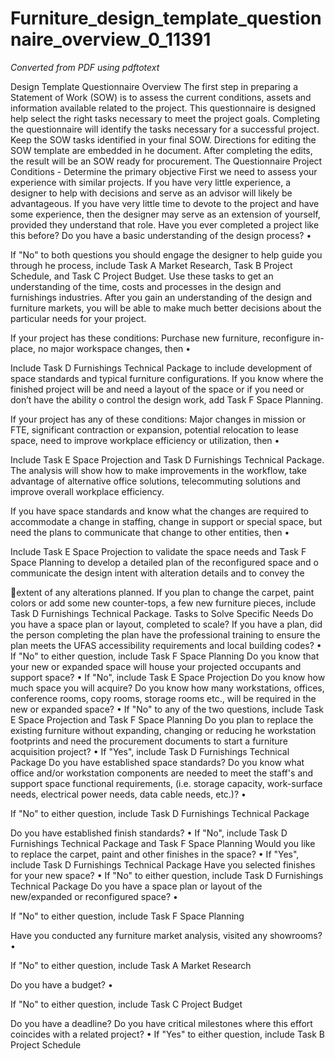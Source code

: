 # Furniture_design_template_questionnaire_overview_0_11391

_Converted from PDF using pdftotext_

Design Template Questionnaire
Overview
The first step in preparing a Statement of Work (SOW) is to assess the current conditions, assets and
information available related to the project. This questionnaire is designed help select the right tasks
necessary to meet the project goals.
Completing the questionnaire will identify the tasks necessary for a successful project. Keep the
SOW tasks identified in your final SOW. Directions for editing the SOW template are embedded in
he document. After completing the edits, the result will be an SOW ready for procurement.
The Questionnaire
Project Conditions - Determine the primary objective
First we need to assess your experience with similar projects. If you have very little experience, a
designer to help with decisions and serve as an advisor will likely be advantageous. If you have very
little time to devote to the project and have some experience, then the designer may serve as an
extension of yourself, provided they understand that role.
Have you ever completed a project like this before? Do you have a basic understanding of the
design process?
•

If "No" to both questions you should engage the designer to help guide you through
he process, include Task A Market Research, Task B Project Schedule, and Task C
Project Budget. Use these tasks to get an understanding of the time, costs and
processes in the design and furnishings industries. After you gain an understanding
of the design and furniture markets, you will be able to make much better decisions
about the particular needs for your project.

If your project has these conditions: Purchase new furniture, reconfigure in-place, no major
workspace changes, then
•

Include Task D Furnishings Technical Package to include development of space
standards and typical furniture configurations. If you know where the finished
project will be and need a layout of the space or if you need or don’t have the ability
o control the design work, add Task F Space Planning.

If your project has any of these conditions: Major changes in mission or FTE, significant
contraction or expansion, potential relocation to lease space, need to improve workplace
efficiency or utilization, then
•

Include Task E Space Projection and Task D Furnishings Technical Package. The
analysis will show how to make improvements in the workflow, take advantage of
alternative office solutions, telecommuting solutions and improve overall workplace
efficiency.

If you have space standards and know what the changes are required to accommodate a change
in staffing, change in support or special space, but need the plans to communicate that change to
other entities, then
•

Include Task E Space Projection to validate the space needs and Task F
Space Planning to develop a detailed plan of the reconfigured space and
o communicate the design intent with alteration details and to convey the

extent of any alterations planned. If you plan to change the carpet, paint
colors or add some new counter-tops, a few new furniture pieces, include
Task D Furnishings Technical Package.
Tasks to Solve Specific Needs
Do you have a space plan or layout, completed to scale? If you have a plan, did the person
completing the plan have the professional training to ensure the plan meets the UFAS
accessibility requirements and local building codes?
• If "No" to either question, include Task F Space Planning
Do you know that your new or expanded space will house your projected occupants
and support space?
• If "No", include Task E Space Projection
Do you know how much space you will acquire? Do you know how many workstations, offices,
conference rooms, copy rooms, storage rooms etc., will be required in the new or expanded
space?
• If "No" to any of the two questions, include Task E Space Projection and Task F
Space Planning
Do you plan to replace the existing furniture without expanding, changing or reducing
he workstation footprints and need the procurement documents to start a furniture
acquisition project?
• If "Yes", include Task D Furnishings Technical Package
Do you have established space standards? Do you know what office and/or workstation
components are needed to meet the staff's and support space functional requirements, (i.e.
storage capacity, work-surface needs, electrical power needs, data cable needs, etc.)?
•

If "No" to either question, include Task D Furnishings Technical Package

Do you have established finish standards?
• If "No", include Task D Furnishings Technical Package and Task F Space Planning
Would you like to replace the carpet, paint and other finishes in the space?
• If "Yes", include Task D Furnishings Technical Package
Have you selected finishes for your new space?
• If "No" to either question, include Task D Furnishings Technical Package
Do you have a space plan or layout of the new/expanded or reconfigured space?
•

If "No" to either question, include Task F Space Planning

Have you conducted any furniture market analysis, visited any showrooms?
•

If "No" to either question, include Task A Market Research

Do you have a budget?
•

If "No" to either question, include Task C Project Budget

Do you have a deadline? Do you have critical milestones where this effort coincides with a related
project?
• If "Yes" to either question, include Task B Project Schedule

